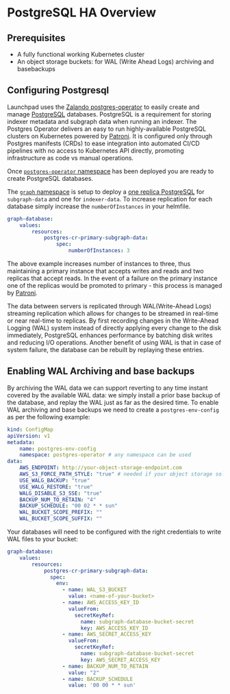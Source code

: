 ---
---
# PostgreSQL HA Overview

## Prerequisites
- A fully functional working Kubernetes cluster
- An object storage buckets: for WAL (Write Ahead Logs) archiving and basebackups

## Configuring Postgresql

Launchpad uses the [Zalando postgres-operator](https://github.com/zalando/postgres-operator) to easily create and manage [PostgreSQL](https://www.postgresql.org/) databases. PostgreSQL is a requirement for storing indexer metadata and subgraph data when running an indexer. The Postgres Operator delivers an easy to run highly-available PostgreSQL clusters on Kubernetes powered by [Patroni](https://github.com/zalando/patroni). It is configured only through Postgres manifests (CRDs) to ease integration into automated CI/CD pipelines with no access to Kubernetes API directly, promoting infrastructure as code vs manual operations.

Once [`postgres-operator` namespace](https://github.com/graphops/launchpad-namespaces/blob/main/postgres-operator/README.md) has been deployed you are ready to create PostgreSQL databases.

The [`graph` namespace](https://github.com/graphops/launchpad-namespaces/blob/main/graph/README.md) is setup to deploy a [one replica PostgreSQL](https://github.com/graphops/launchpad-namespaces/blob/main/graph/values/_common/graph-database.yaml) for `subgraph-data` and one for `indexer-data`. To increase replication for each database simply increase the `numberOfInstances` in your helmfile. 

```yaml
graph-database:
    values:
        resources:
            postgres-cr-primary-subgraph-data:
                spec:
                    numberOfInstances: 3
```

The above example increases number of instances to three, thus maintaining a primary instance that accepts writes and reads and two replicas that accept reads. In the event of a failure on the primary instance one of the replicas would be promoted to primary - this process is managed by [Patroni](https://github.com/zalando/patroni/blob/master/docs/kubernetes.rst).

The data between servers is replicated through WAL(Write-Ahead Logs) streaming replication which allows for changes to be streamed in real-time or near real-time to replicas. By first recording changes in the Write-Ahead Logging (WAL) system instead of directly applying every change to the disk immediately, PostgreSQL enhances performance by batching disk writes and reducing I/O operations. Another benefit of using WAL is that in case of system failure, the database can be rebuilt by replaying these entries.

## Enabling WAL Archiving and base backups

By archiving the WAL data we can support reverting to any time instant covered by the available WAL data: we simply install a prior base backup of the database, and replay the WAL just as far as the desired time. To enable WAL archiving and base backups we need to create a `postgres-env-config` as per the following example:

```yaml
kind: ConfigMap
apiVersion: v1
metadata:
    name: postgres-env-config
    namespace: postgres-operator # any namespace can be used
data:
    AWS_ENDPOINT: http://your-object-storage-endpoint.com
    AWS_S3_FORCE_PATH_STYLE: "true" # needed if your object storage solution uses path style bucket naming convention instead of DNS ie. Ceph
    USE_WALG_BACKUP: "true"
    USE_WALG_RESTORE: "true"
    WALG_DISABLE_S3_SSE: "true"
    BACKUP_NUM_TO_RETAIN: "4"
    BACKUP_SCHEDULE: "00 02 * * sun"
    WAL_BUCKET_SCOPE_PREFIX: ""
    WAL_BUCKET_SCOPE_SUFFIX: ""
```

Your databases will need to be configured with the right credentials to write WAL files to your bucket:

```yaml
graph-database:
    values:
        resources:
            postgres-cr-primary-subgraph-data:
              spec:
                env:
                  - name: WAL_S3_BUCKET
                    value: <name-of-your-bucket>
                  - name: AWS_ACCESS_KEY_ID
                    valueFrom:
                      secretKeyRef:
                        name: subgraph-database-bucket-secret
                        key: AWS_ACCESS_KEY_ID
                  - name: AWS_SECRET_ACCESS_KEY
                    valueFrom:
                      secretKeyRef:
                        name: subgraph-database-bucket-secret
                        key: AWS_SECRET_ACCESS_KEY
                  - name: BACKUP_NUM_TO_RETAIN
                    value: "2"
                  - name: BACKUP_SCHEDULE
                    value: '00 00 * * sun'
```



